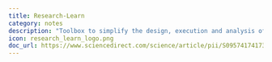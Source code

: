```yaml
---
title: Research-Learn
category: notes
description: "Toolbox to simplify the design, execution and analysis of machine learning experiments. It based on statsmodels, scikit-learn and imbalanced-learn."
icon: research_learn_logo.png
doc_url: https://www.sciencedirect.com/science/article/pii/S0957417417306346 
---
```













